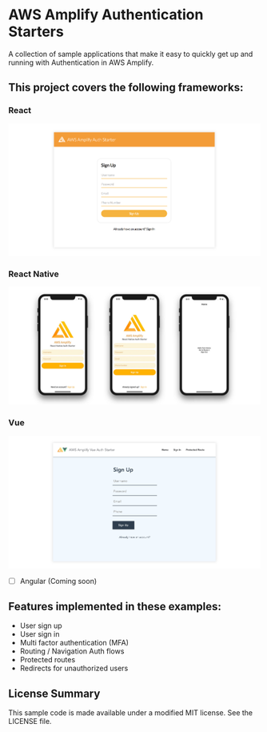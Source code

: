# AWS Amplify Authentication Starters

A collection of sample applications that make it easy to quickly get up and running with Authentication in AWS Amplify.

## This project covers the following frameworks:

### React
![](react_hero.png)

### React Native
![](react_native_hero.jpg)

### Vue
![](vue_hero.png)

- [ ] Angular (Coming soon)

## Features implemented in these examples:
- User sign up
- User sign in
- Multi factor authentication (MFA)
- Routing / Navigation Auth flows
- Protected routes
- Redirects for unauthorized users

## License Summary

This sample code is made available under a modified MIT license. See the LICENSE file.
